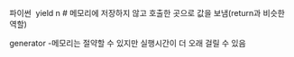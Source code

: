 파이썬
 yield n # 메모리에 저장하지 않고 호출한 곳으로 값을 보냄(return과 비슷한 역할)

generator
-메모리는 절약할 수 있지만 실행시간이 더 오래 걸릴 수 있음

